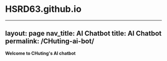 # HSRD63.github.io
---
layout: page
nav_title: AI Chatbot
title: AI Chatbot
permalink: /CHuting-ai-bot/
---


<b>Welcome to CHuting's AI chatbot</b>
<div id="mendable-component"></div>

<script src="https://unpkg.com/@mendable/search@0.0.205/dist/umd/mendable-bundle.min.js"></script>
<script>
Mendable.initialize({
    anon_key: 'f17bdc48-4999-4599-92b0-919d7b715893',
    type:"searchBar",
    elementId: "mendable-component" // required
    // all the other props for the component type
});
</script>


<script src="https://unpkg.com/@mendable/search@0.0.205/dist/umd/mendable-bundle.min.js"></script>
<script>
Mendable.initialize({
    anon_key: 'f17bdc48-4999-4599-92b0-919d7b715893',
    type:"floatingButton",
    // all the other props for the component type
});
</script>
